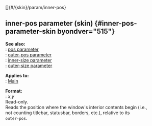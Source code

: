 []{#/{skin}/param/inner-pos}    
## inner-pos parameter (skin) {#inner-pos-parameter-skin byondver="515"}    
**See also:**    
:   [pos parameter](ref/%7Bskin%7D/param/pos)    
:   [outer-pos parameter](ref/%7Bskin%7D/param/outer-pos)    
:   [inner-size parameter](ref/%7Bskin%7D/param/inner-size)    
:   [outer-size parameter](ref/%7Bskin%7D/param/outer-size)    
<!-- -->    
**Applies to:**    
:   [Main](ref/%7Bskin%7D/control/main)    
<!-- -->    
**Format:**    
:   *x*,*y*    
Read-only.    
Reads the position where the window\'s interior contents begin (i.e.,    
not counting titlebar, statusbar, borders, etc.), relative to its    
`outer-pos`.  